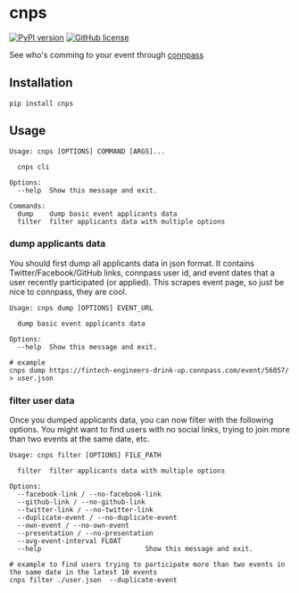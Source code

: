 # cnps

[![PyPI version](https://img.shields.io/pypi/v/cnps.svg)](https://pypi.python.org/pypi/cnps)
[![GitHub license](https://img.shields.io/badge/license-MIT-blue.svg)](https://raw.githubusercontent.com/achiku/cnps/master/LICENSE)

See who's comming to your event through [connpass](https://connpass.com/)


## Installation

```
pip install cnps
```

## Usage

```
Usage: cnps [OPTIONS] COMMAND [ARGS]...

  cnps cli

Options:
  --help  Show this message and exit.

Commands:
  dump    dump basic event applicants data
  filter  filter applicants data with multiple options
```

### dump applicants data

You should first dump all applicants data in json format. It contains Twitter/Facebook/GitHub links, connpass user id, and event dates that a user recently participated (or applied). This scrapes event page, so just be nice to connpass, they are cool.

```
Usage: cnps dump [OPTIONS] EVENT_URL

  dump basic event applicants data

Options:
  --help  Show this message and exit.
```


```console
# example
cnps dump https://fintech-engineers-drink-up.connpass.com/event/56057/ > user.json
```


### filter user data

Once you dumped applicants data, you can now filter with the following options. You might want to find users with no social links, trying to join more than two events at the same date, etc.

```
Usage: cnps filter [OPTIONS] FILE_PATH

  filter  filter applicants data with multiple options

Options:
  --facebook-link / --no-facebook-link
  --github-link / --no-github-link
  --twitter-link / --no-twitter-link
  --duplicate-event / --no-duplicate-event
  --own-event / --no-own-event
  --presentation / --no-presentation
  --avg-event-interval FLOAT
  --help                          Show this message and exit.
```

```console
# example to find users trying to participate more than two events in the same date in the latest 10 events
cnps filter ./user.json  --duplicate-event
```
